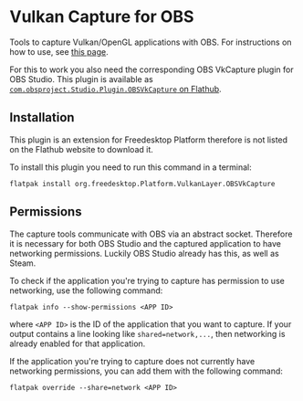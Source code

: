 Vulkan Capture for OBS
======================

Tools to capture Vulkan/OpenGL applications with OBS. For instructions on how to use, see [this page](https://github.com/nowrep/obs-vkcapture#usage).

For this to work you also need the corresponding OBS VkCapture plugin for OBS Studio. This plugin is available as [`com.obsproject.Studio.Plugin.OBSVkCapture` on Flathub](https://github.com/flathub/com.obsproject.Studio.Plugin.OBSVkCapture).

Installation
-----------

This plugin is an extension for Freedesktop Platform therefore is not listed on the Flathub website to download it.

To install this plugin you need to run this command in a terminal:

```
flatpak install org.freedesktop.Platform.VulkanLayer.OBSVkCapture
```

Permissions
-----------

The capture tools communicate with OBS via an abstract socket. Therefore it is necessary for both OBS Studio and the captured application to have networking permissions. Luckily OBS Studio already has this, as well as Steam.

To check if the application you're trying to capture has permission to use networking, use the following command:
```
flatpak info --show-permissions <APP ID>
```
where `<APP ID>` is the ID of the application that you want to capture.
If your output contains a line looking like `shared=network,...`, then
networking is already enabled for that application.

If the application you're trying to capture does not currently have networking permissions, you can add them with the following command:
```
flatpak override --share=network <APP ID>
```
